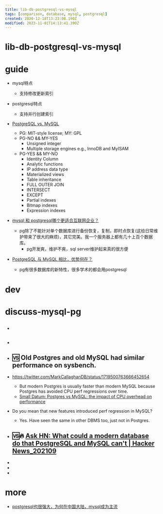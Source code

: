 ```yaml
---
title: lib-db-postgresql-vs-mysql
tags: [comparison, database, mysql, postgresql]
created: 2020-12-18T13:23:08.190Z
modified: 2023-11-01T14:13:41.390Z
---
```


# lib-db-postgresql-vs-mysql

# guide

- mysql特点
  - 支持修改更新索引

- postgresql特点
  - 支持并行创建索引

- [PostgreSQL vs. MySQL](https://www.postgresqltutorial.com/postgresql-vs-mysql/)
  - PG: MIT-style license; MY: GPL
  - PG-NO && MY-YES
    - Unsigned integer
    - Multiple storage engines e.g., InnoDB and MyISAM
  - PG-YES && MY-NO
    - Identity Column
    - Analytic functions
    - IP address data type
    - Materialized views
    - Table inheritance
    - FULL OUTER JOIN
    - INTERSECT
    - EXCEPT
    - Partial indexes
    - Bitmap indexes
    - Expression indexes

- [mysql 和 postgresql哪个更适合互联网企业？](https://www.zhihu.com/question/324036100/answers/updated)
  - pg除了不能针对单个数据库进行备份恢复，复制，即时点恢复(这给日常维护带来了很大的麻烦)，其它完美。我一个服务器上都有几十上百个数据库。
    - pg开发爽，维护不爽，sql server维护起来真的很方便

- [PostgreSQL 与 MySQL 相比，优势何在？](https://www.zhihu.com/question/20010554/answers/updated)
  - pg有很多数据库的新特性，很多学术的都会用postgresql
# dev

# discuss-mysql-pg

- ## 

- ## 

- ## 🆚️ Old Postgres and old MySQL had similar performance on sysbench. 
- https://twitter.com/MarkCallaghanDB/status/1719500763666452654
  - But modern Postgres is usually faster than modern MySQL because Postgres has avoided CPU perf regressions over time.
  - [Small Datum: Postgres vs MySQL: the impact of CPU overhead on performance](https://smalldatum.blogspot.com/2023/10/postgres-vs-mysql-impact-of-cpu.html)
- Do you mean that new features introduced perf regression in MySQL?
  - Yes. Have seen the same in other DBMS too, just not in Postgres.

- ## 🆚️🔥 [Ask HN: What could a modern database do that PostgreSQL and MySQL can't | Hacker News_202109](https://news.ycombinator.com/item?id=28425379)
- 
- 
- 

# more
- [postgresql也很强大，为何在中国大陆，mysql成为主流](https://www.zhihu.com/question/31955622/answers/updated)
